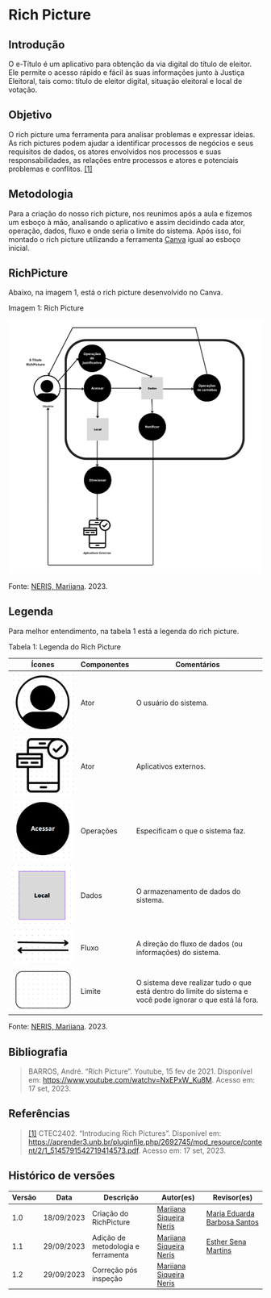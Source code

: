 # Rich Picture

## Introdução

O e-Título é um aplicativo para obtenção da via digital do título de eleitor. Ele permite o acesso rápido e fácil às suas informações junto à Justiça Eleitoral, tais como: título de eleitor digital, situação eleitoral e local de votação.

## Objetivo

O rich picture uma ferramenta para analisar problemas e expressar ideias. As rich pictures podem ajudar a identificar processos de negócios e seus requisitos de dados, os atores envolvidos nos processos e suas responsabilidades, as relações entre processos e atores e potenciais problemas e conflitos. <a id=anchor_1 href="#REF1">[1]</a>

## Metodologia 

Para a criação do nosso rich picture, nos reunimos após a aula e fizemos um esboço à mão, analisando o aplicativo e assim decidindo cada ator, operação, dados, fluxo e onde seria o limite do sistema. Após isso, foi montado o rich picture utilizando a ferramenta [Canva](https://www.canva.com/) igual ao esboço inicial.

## RichPicture

Abaixo, na imagem 1, está o rich picture desenvolvido no Canva.

Imagem 1: Rich Picture 

![RichPicture](docs/../img/rich-picture.png)

Fonte: [NERIS, Mariiana](https://github.com/Maryyscreuza). 2023.

## Legenda

Para melhor entendimento, na tabela 1 está a legenda do rich picture.

Tabela 1: Legenda do Rich Picture

|Ícones | Componentes | Comentários     |
|-------|-------------|-----------------|
| ![Usuário](docs/../img/usuario.png) | Ator | O usuário do sistema. |
| ![Aplicativos Externos](docs/../img/appsexternos.png) | Ator | Aplicativos externos. |
| ![Operações](docs/../img/operacoes.png) | Operações  | Especificam o que o sistema faz.  |
| ![Armazenamento de dados](docs/../img/dados.png)| Dados | O armazenamento de dados do sistema. |
| ![Fluxo](docs/../img/fluxo.png)| Fluxo | A direção do fluxo de dados (ou informações) do sistema. |
| ![Limite](docs/../img/limite.png)| Limite | O sistema deve realizar tudo o que está dentro do limite do sistema e você pode ignorar o que está lá fora. |

Fonte: [NERIS, Mariiana](https://github.com/Maryyscreuza). 2023.

## Bibliografia

> BARROS, André. “Rich Picture”. Youtube, 15 fev de 2021. Disponível em: https://www.youtube.com/watchv=NxEPxW_Ku8M. Acesso em: 17 set, 2023.

## Referências

> <a id="REF1" href="#anchor_1">[1]</a> CTEC2402. “Introducing Rich Pictures”. Disponível em: https://aprender3.unb.br/pluginfile.php/2692745/mod_resource/content/2/1_5145791542719414573.pdf. Acesso em: 17 set, 2023.

## Histórico de versões

| Versão | Data       | Descrição                          | Autor(es)     | Revisor(es) |
|--------|------------|------------------------------------|---------------|-------------|
| 1.0    | 18/09/2023 | Criação do RichPicture             | [Mariiana Siqueira Neris](https://github.com/Maryyscreuza) | [Maria Eduarda Barbosa Santos](https://github.com/Madu01) |
| 1.1    | 29/09/2023 | Adição de metodologia e ferramenta | [Mariiana Siqueira Neris](https://github.com/Maryyscreuza) | [Esther Sena Martins](https://github.com/esmsena) |
| 1.2    | 29/09/2023 | Correção pós inspeção | [Mariiana Siqueira Neris](https://github.com/Maryyscreuza) |  |

